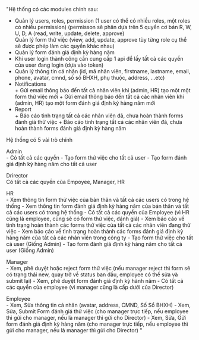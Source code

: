 "Hệ thống có các modules chính sau:        

- Quản lý users, roles, permission (1 user có thể có nhiều roles, một roles có nhiều permission) (permisson sẽ phân dựa trên 5 quyền cơ bản R, W, U, D, A (read, write, update, delete, approve)        
Quản lý form thử việc (view, add, update, approve tùy từng role cụ thể sẽ được phép làm các quyền khác nhau)        
- Quản lý form đánh giá định kỳ hàng năm        
- Khi user login thành công cần cung cấp 1 api để lấy tất cả các quyền của user đang login (dựa vào token)        
- Quản lý thông tin cá nhân (id, mã nhân viên, firstname, lastname, email, phone, avatar, cmnd, số số BHXH, phụ thuộc, address, …etc)        
- Notifications        
      +  Gửi email thông báo đến tất cả nhân viên khi (admin, HR) tạo một một form thử việc mới
      +  Gửi email thông báo đến tất cả các nhân viên khi (admin, HR) tạo một form đánh giá định kỳ hàng năm mới
- Report        
       + Báo cáo tình trạng tất cả các nhân viên đã, chưa hoàn thành forms đánh giá thử việc
       + Báo cáo tình trạng tất cả các nhân viên đã, chưa hoàn thành forms đánh giá định kỳ hàng năm
        
Hệ thống có 5 vài trò chính 
       
Admin        
        - Có tất cả các quyền
        - Tạo form thử việc cho tất cả user
        - Tạo form đánh giá định kỳ hàng năm cho tất cả user
        
        
Drirector        
         Có tất cả các quyền của Empoyee, Manager, HR  
        
HR        
        - Xem thông tin form thử việc của bản thân và tất cả các users có trong hệ thống
        - Xem thông tin form đánh giá định kỳ hàng năm của bản thân và tất cả các users có trong hệ thống
        - Có tất cả các quyền của Employee (vì HR cũng là employee, cũng sẽ có form thử việc, đánh giá)
        - Xem báo cáo về tình trạng hoàn thành các forms thử việc của tất cả các nhân viên đang thử việc
        - Xem báo cáo về tình trạng hoàn thành các forms đánh giá định kỳ hàng năm của tất cả các nhân viên trong công ty
        - Tạo form thử việc cho tất cả user (Giống Admin)
        - Tạo form đánh giá định kỳ hàng năm cho tất cả user (Giống Admin)
        
Manager        
        - Xem, phê duyệt hoặc reject form thử việc (nếu manager reject thì form sẽ có trạng thái new, quay trở về status ban đầu, employee có thể sửa và submit lại)
        - Xem, phê duyệt form đánh giá định kỳ hành năm
        - Có tất cả các quyền của employee (vì manager cũng là cấp dưới của Director)
        
Employee        
        - Xem, Sửa thông tin cá nhân (avatar, address, CMND, Số Sổ BHXH)
        - Xem, Sửa, Submit Form đánh giá thử việc (cho manager trực tiếp, nếu employee thì gửi cho manager, nếu là manager thì gửi cho Director)
        - Xem, Sửa, Gửi form đánh giá định kỳ hàng năm (cho manager trực tiếp, nếu employee thì gửi cho manager, nếu là manager thì gửi cho Director)
"


